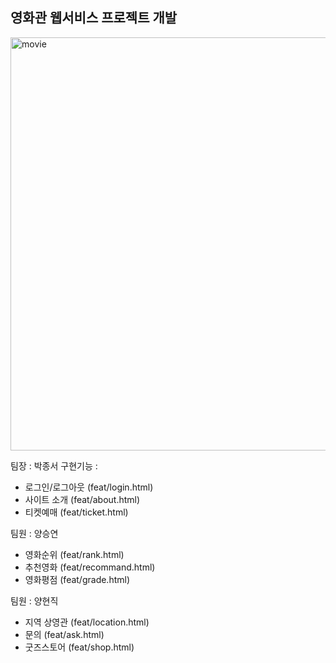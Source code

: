 ## 영화관 웹서비스 프로젝트 개발

<img width="661" alt="movie" src="https://github.com/user-attachments/assets/207cb21a-d41d-4eab-bbae-67fd7f229219" />

팀장 : 박종서
구현기능 :
- 로그인/로그아웃 (feat/login.html)
- 사이트 소개 (feat/about.html)
- 티켓예매 (feat/ticket.html)

팀원 : 양승연
- 영화순위 (feat/rank.html)
- 추천영화 (feat/recommand.html)
- 영화평점 (feat/grade.html)

팀원 : 양현직
- 지역 상영관 (feat/location.html)
- 문의 (feat/ask.html)
- 굿즈스토어 (feat/shop.html)
